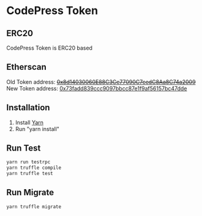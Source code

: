 # CodePress Token

## ERC20

CodePress Token is ERC20 based

## Etherscan

Old Token address: [~~0x8d14030060E88C3Ce77090C7cedC8Aa8C74a2009~~](https://etherscan.io/address/0x8d14030060e88c3ce77090c7cedc8aa8c74a2009)
New Token address: [0x73fadd839ccc9097bbcc87e1f9af56157bc47dde](https://etherscan.io/address/0x73fadd839ccc9097bbcc87e1f9af56157bc47dde)

## Installation

1. Install [Yarn](https://yarnpkg.com)
2. Run "yarn install"

## Run Test

```bash
yarn run testrpc
yarn truffle compile
yarn truffle test
```

## Run Migrate

```bash
yarn truffle migrate
```
